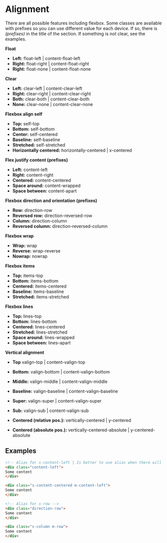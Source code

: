 # Alignment

There are all possible features including flexbox. Some classes are available with prefixes so you can use different value for each device. If so, there is *(prefixes)* in the title of the section. If something is not clear, see the examples.

**Float**
- **Left:** float-left | content-float-left
- **Right:** float-right | content-float-right
- **Right:** float-none | content-float-none
 
**Clear**
- **Left:** clear-left | content-clear-left 
- **Right:** clear-right | content-clear-right
- **Both:** clear-both | content-clear-both
- **None:** clear-none | content-clear-none
 
**Flexbox align self**
- **Top:** self-top
- **Bottom:** self-bottom
- **Center:** self-centered
- **Baseline:** self-baseline
- **Stretched:** self-stretched
- **Horizontally centered:** horizontally-centered | x-centered

**Flex justify content (prefixes)**
- **Left:** content-left
- **Right:** content-right
- **Centered:** content-centered
- **Space around:** content-wrapped
- **Space between:** content-apart

**Flexbox direction and orientation (prefixes)**
- **Row:** direction-row
- **Reversed row:** direction-reversed-row
- **Column:** direction-column
- **Reversed column:** direction-reversed-column

**Flexbox wrap**
- **Wrap:** wrap
- **Reverse:** wrap-reverse
- **Nowrap:** nowrap

**Flexbox items**
- **Top:** items-top
- **Bottom:** items-bottom
- **Centered:** items-centered
- **Baseline:** items-baseline
- **Stretched:** items-stretched

**Flexbox lines**
- **Top:** lines-top
- **Bottom:** lines-bottom
- **Centered:** lines-centered
- **Stretched:** lines-stretched
- **Space around:** lines-wrapped
- **Space between:** lines-apart

**Vertical alignment**
- **Top** valign-top | content-valign-top
- **Bottom:** valign-bottom | content-valign-bottom
- **Middle:** valign-middle | content-valign-middle
- **Baseline:** valign-baseline | content-valign-baseline
- **Super:** valign-super | content-valign-super
- **Sub:** valign-sub | content-valign-sub

- **Centered (relative pos.):** vertically-centered | y-centered
- **Centered (absolute pos.):** vertically-centered-absolute | y-centered-absolute


## Examples
````Html
<!-- Alias for s-content-left | Is better to use alias when there will be no change for other devices -->
<div class="content-left">
Some content
</div>

<div class="s-content-centered m-content-left">
Some content
</div>

<!-- Alias for s-row -->
<div class="direction-row">
Some content
</div>

<div class="s-column m-row">
Some content
</div>
````
